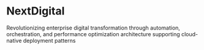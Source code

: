 # NextDigital
Revolutionizing enterprise digital transformation through automation, orchestration, and performance optimization architecture supporting cloud-native deployment patterns
